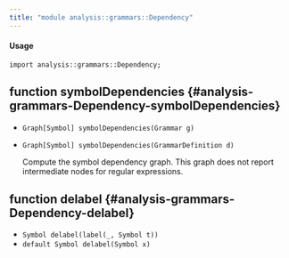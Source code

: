 ```yaml
---
title: "module analysis::grammars::Dependency"
---
```


#### Usage

`import analysis::grammars::Dependency;`

## function symbolDependencies {#analysis-grammars-Dependency-symbolDependencies}

* ``Graph[Symbol] symbolDependencies(Grammar g)``
* ``Graph[Symbol] symbolDependencies(GrammarDefinition d)``

  Compute the symbol dependency graph. This graph does not report intermediate nodes
  for regular expressions.

## function delabel {#analysis-grammars-Dependency-delabel}

* ``Symbol delabel(label(_, Symbol t))``
* ``default Symbol delabel(Symbol x)``

